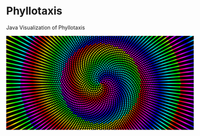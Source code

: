 # Phyllotaxis

Java Visualization of Phyllotaxis

![alt tag](https://github.com/JRyuzaki/Phyllotaxis/blob/master/example/example.png)
